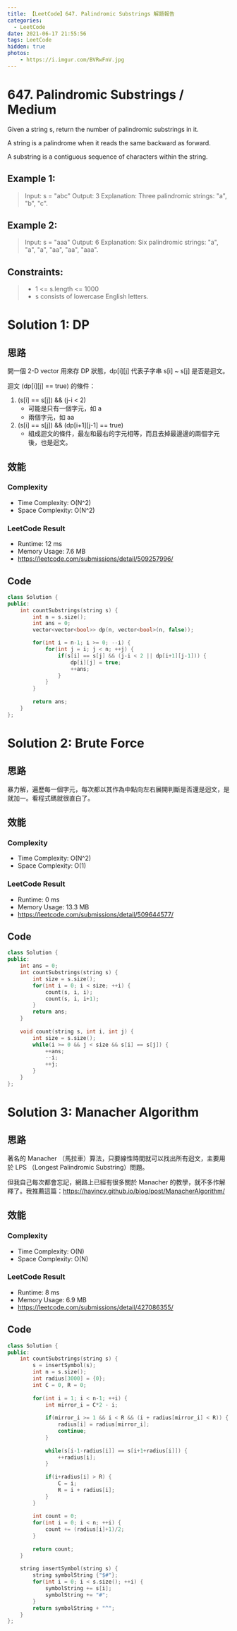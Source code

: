```yaml
---
title: 【LeetCode】647. Palindromic Substrings 解題報告
categories:
  - LeetCode
date: 2021-06-17 21:55:56
tags: LeetCode
hidden: true
photos:
    - https://i.imgur.com/BVRwFnV.jpg
---
```

# 647. Palindromic Substrings / Medium

Given a string s, return the number of palindromic substrings in it.

A string is a palindrome when it reads the same backward as forward.

A substring is a contiguous sequence of characters within the string.

<!-- more -->

## Example 1:
> Input: s = "abc"
> Output: 3
> Explanation: Three palindromic strings: "a", "b", "c".

## Example 2:
> Input: s = "aaa"
> Output: 6
> Explanation: Six palindromic strings: "a", "a", "a", "aa", "aa", "aaa".

## Constraints:
> - 1 <= s.length <= 1000
> - s consists of lowercase English letters.

# Solution 1: DP
## 思路

開一個 2-D vector 用來存 DP 狀態，dp[i][j] 代表子字串 s[i] ~ s[j] 是否是迴文。

迴文 (dp[i][j] == true) 的條件： 
1. (s[i] == s[j]) && (j-i < 2) 
      - 可能是只有一個字元，如 a 
      - 兩個字元，如 aa
2. (s[i] == s[j]) && (dp[i+1][j-1] == true)
      - 組成迴文的條件，最左和最右的字元相等，而且去掉最邊邊的兩個字元後，也是迴文。 

## 效能

### Complexity 
- Time Complexity: O(N^2)
- Space Complexity: O(N^2)

### LeetCode Result

- Runtime: 12 ms
- Memory Usage: 7.6 MB 
- https://leetcode.com/submissions/detail/509257996/

## Code 
```cpp
class Solution {
public:
    int countSubstrings(string s) {
        int n = s.size();
        int ans = 0;
        vector<vector<bool>> dp(n, vector<bool>(n, false));

        for(int i = n-1; i >= 0; --i) {
            for(int j = i; j < n; ++j) {
                if(s[i] == s[j] && (j-i < 2 || dp[i+1][j-1])) {
                    dp[i][j] = true;
                    ++ans;
                }
            }
        }
        
        return ans;      
    }
};
```
# Solution 2: Brute Force
## 思路

暴力解，遍歷每一個字元，每次都以其作為中點向左右展開判斷是否還是迴文，是就加一。看程式碼就很直白了。

## 效能

### Complexity 
- Time Complexity: O(N^2)
- Space Complexity: O(1)

### LeetCode Result

- Runtime: 0 ms
- Memory Usage: 13.3 MB 
- https://leetcode.com/submissions/detail/509644577/

## Code 
```cpp
class Solution {
public:
    int ans = 0;
    int countSubstrings(string s) {
        int size = s.size();
        for(int i = 0; i < size; ++i) {
            count(s, i, i);
            count(s, i, i+1);
        }
        return ans;
    }
    
    void count(string s, int i, int j) {
        int size = s.size();
        while(i >= 0 && j < size && s[i] == s[j]) {
            ++ans;
            --i;
            ++j;
        }
    }
};
```

# Solution 3: Manacher Algorithm
## 思路

著名的 Manacher （馬拉車）算法，只要線性時間就可以找出所有迴文，主要用於 LPS （Longest Palindromic Substring）問題。

但我自己每次都會忘記，網路上已經有很多關於 Manacher 的教學，就不多作解釋了。我推薦這篇：https://havincy.github.io/blog/post/ManacherAlgorithm/

## 效能

### Complexity 
- Time Complexity: O(N)
- Space Complexity: O(N)

### LeetCode Result

- Runtime: 8 ms
- Memory Usage: 6.9 MB 
- https://leetcode.com/submissions/detail/427086355/

## Code 
```cpp
class Solution {
public:
    int countSubstrings(string s) {
        s = insertSymbol(s);
        int n = s.size();
        int radius[3000] = {0};
        int C = 0, R = 0;
        
        for(int i = 1; i < n-1; ++i) {
            int mirror_i = C*2 - i;
            
            if(mirror_i >= 1 && i < R && (i + radius[mirror_i] < R)) {
                radius[i] = radius[mirror_i];
                continue;
            }
            
            while(s[i-1-radius[i]] == s[i+1+radius[i]]) {       
                ++radius[i];
            }
            
            if(i+radius[i] > R) {
                C = i;
                R = i + radius[i];
            }
        }
        
        int count = 0;
        for(int i = 0; i < n; ++i) {
            count += (radius[i]+1)/2;
        }
        
        return count;
    }
    
    string insertSymbol(string s) {
        string symbolString {"$#"};
        for(int i = 0; i < s.size(); ++i) {
            symbolString += s[i];
            symbolString += "#";
        }
        return symbolString + "^";
    }
};
```